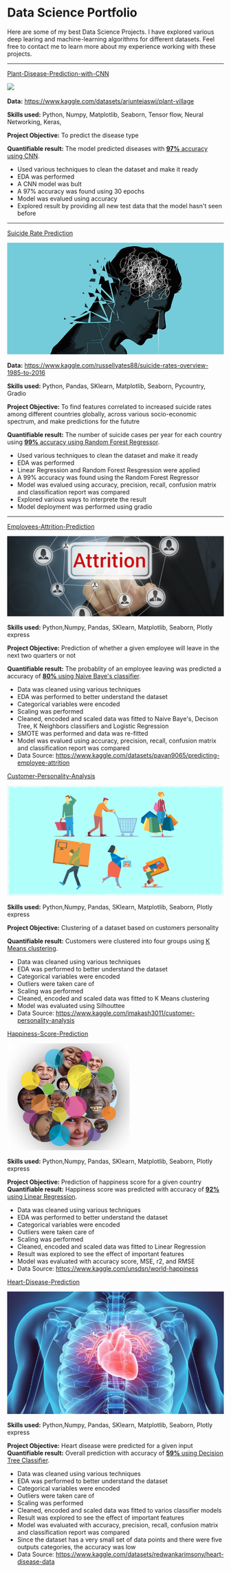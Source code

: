 # Data Science Portfolio

Here are some of my best Data Science Projects. I have explored various deep learing and machine-learning algorithms for different datasets. Feel free to contact me to learn more about my experience working with these projects.

***
[Plant-Disease-Prediction-with-CNN](https://github.com/BayeTechis/Plant-Disease-Prediction-with-CNN/blob/main/Plant%20Village%20CNN.ipynb)

<img src="plant-diseases.jfif?raw=true"/>

**Data:** https://www.kaggle.com/datasets/arjuntejaswi/plant-village

**Skills used:** Python, Numpy, Matplotlib, Seaborn, Tensor flow, Neural Networking, Keras, 

**Project Objective:** To predict the disease type

**Quantifiable result:** The model predicted diseases with [**97%** accuracy using CNN](https://github.com/BayeTechis/Plant-Disease-Prediction-with-CNN/blob/main/Plant%20Village%20CNN.ipynb).

- Used various techniques to clean the dataset and make it ready
- EDA was performed 
- A CNN model was bult
- A 97% accuracy was found using 30 epochs
- Model was evalued using accuracy
- Explored result by providing all new test data that the model hasn't seen before
***

[Suicide Rate Prediction](https://github.com/BayeTechis/Suicide-Rates-Prediction/blob/main/SuicideRatesPrediction.ipynb)

<img src="images/American Psychological Association.jpg?raw=true"/>

**Data:** https://www.kaggle.com/russellyates88/suicide-rates-overview-1985-to-2016

**Skills used:** Python, Pandas, SKlearn, Matplotlib, Seaborn, Pycountry, Gradio

**Project Objective:** To find features correlated to increased suicide rates among different countries globally, across various socio-economic spectrum, and make predictions for the fututre

**Quantifiable result:** The number of suicide cases per year for each country using  [**99%** accuracy using Random Forest Regressor](https://github.com/BayeTechis/Suicide-Rates-Prediction/blob/main/SuicideRatesPrediction.ipynb).

- Used various techniques to clean the dataset and make it ready
- EDA was performed 
- Linear Regression and Random Forest Resgression were applied
- A 99% accuracy was found using the Random Forest Regressor
- Model was evalued using accuracy, precision, recall, confusion matrix and classification report was compared
- Explored various ways to interprete the result
- Model deployment was performed using gradio
***

[Employees-Attrition-Prediction](https://github.com/BayeTechis/Employees-Attrition-Prediction/blob/main/EmployeeAttritionPrediction.ipynb)

<img src="images/The Omnia Group.png?raw=true"/>

**Skills used:** Python,Numpy, Pandas, SKlearn, Matplotlib, Seaborn, Plotly express

**Project Objective:** Prediction of whether a given employee will leave in the next two quarters or not

**Quantifiable result:** The probablity of an employee leaving was predicted a accuracy of [**80%** using Naive Baye's classifier](https://github.com/BayeTechis/Employees-Attrition-Prediction/blob/main/EmployeeAttritionPrediction.ipynb).

- Data was cleaned using various techniques
- EDA was performed to better understand the dataset
- Categorical variables were encoded
- Scaling was performed
- Cleaned, encoded and scaled data was fitted to Naive Baye's, Decison Tree, K Neighbors classifiers and Logistic Regression 
- SMOTE was performed and data was re-fitted 
- Model was evalued using accuracy, precision, recall, confusion matrix and classification report was compared
- Data Source: https://www.kaggle.com/datasets/pavan9065/predicting-employee-attrition

[Customer-Personality-Analysis ](https://github.com/BayeTechis/Customer-Personality-Analysis/blob/main/CustomerPersonalityAnalysis.ipynb)

<img src="Consumer-Buying-Behavior.png?raw=true"/>

**Skills used:** Python,Numpy, Pandas, SKlearn, Matplotlib, Seaborn, Plotly express

**Project Objective:** Clustering of a dataset based on customers personality

**Quantifiable result:** Customers were clustered into four groups using [K Means clustering](https://github.com/BayeTechis/Customer-Personality-Analysis/blob/main/CustomerPersonalityAnalysis.ipynb).

- Data was cleaned using various techniques
- EDA was performed to better understand the dataset
- Categorical variables were encoded
- Outliers were taken care of
- Scaling was performed
- Cleaned, encoded and scaled data was fitted to K Means clustering
- Model was evaluated using Silhouttee 
- Data Source: https://www.kaggle.com/imakash3011/customer-personality-analysis

[Happiness-Score-Prediction](https://github.com/BayeTechis/Happiness-Prediction/blob/main/HappinessPrediction.ipynb)

<img src="images/The Earth Institute -Columbia University.jpg?raw=true"/>

**Skills used:** Python,Numpy, Pandas, SKlearn, Matplotlib, Seaborn, Plotly express

**Project Objective:** Prediction of happiness score for a given country 
**Quantifiable result:** Happiness score was predicted with accuracy of [**92%** using Linear Regression](https://github.com/BayeTechis/Happiness-Prediction/blob/main/HappinessPrediction.ipynb).

- Data was cleaned using various techniques
- EDA was performed to better understand the dataset
- Categorical variables were encoded
- Outliers were taken care of 
- Scaling was performed
- Cleaned, encoded and scaled data was fitted to Linear Regression 
- Result was explored to see the effect of important features
- Model was evaluated with accuracy score, MSE, r2, and RMSE
- Data Source: https://www.kaggle.com/unsdsn/world-happiness

[Heart-Disease-Prediction](https://github.com/BayeTechis/Heart-Disease/blob/main/UCIHeartDisease.ipynb)

<img src="images/Nationla Heart, Lung, and Blood Institute.jpg?raw=true"/>

**Skills used:** Python,Numpy, Pandas, SKlearn, Matplotlib, Seaborn, Plotly express

**Project Objective:** Heart disease were predicted for a given input
**Quantifiable result:** Overall prediction with accuracy of [**59%** using Decision Tree Classifier](https://github.com/BayeTechis/Heart-Disease/blob/main/UCIHeartDisease.ipynb).

- Data was cleaned using various techniques
- EDA was performed to better understand the dataset
- Categorical variables were encoded
- Outliers were taken care of 
- Scaling was performed
- Cleaned, encoded and scaled data was fitted to varios classifier models 
- Result was explored to see the effect of important features
- Model was evaluated with accuracy, precision, recall, confusion matrix and classification report was compared
- Since the dataset has a very small set of data points and there were five outputs categories, the accuracy was low
- Data Source: https://www.kaggle.com/datasets/redwankarimsony/heart-disease-data
